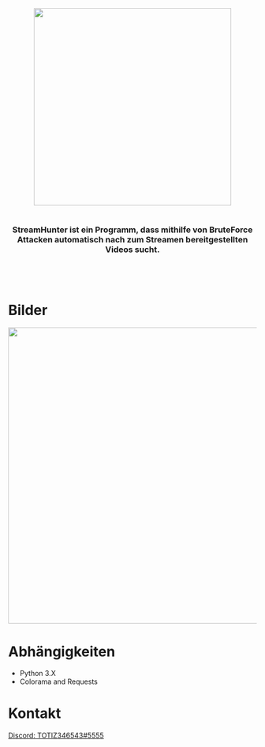 <div align="center">
<img align="center" src="https://cdn.discordapp.com/attachments/1007506642901934123/1097402731905425498/1681711591924.png" width="400px" >  

 #  
<h3 align="center">StreamHunter ist ein Programm, dass mithilfe von BruteForce Attacken automatisch nach zum Streamen bereitgestellten Videos sucht.</h3>
</div>

#  
<br>

# Bilder

<img src="https://cdn.discordapp.com/attachments/1002325277801717920/1097344215480020992/Drawing-3.sketchpad.png" width="600px" >

# Abhängigkeiten
- Python 3.X
- Colorama and Requests

# Kontakt

[Discord: TOTIZ346543#5555](https://discord.com)
